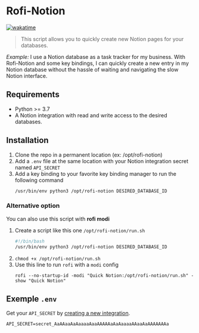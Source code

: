 # Rofi-Notion

[![wakatime](https://wakatime.com/badge/user/32448728-a0db-4c3d-a9a6-a4f778c67d05/project/0134b71d-7b21-44b2-8c75-3bde6a5859e9.svg)](https://wakatime.com/badge/user/32448728-a0db-4c3d-a9a6-a4f778c67d05/project/0134b71d-7b21-44b2-8c75-3bde6a5859e9)

> This script allows you to quickly create new Notion pages for your databases.

*Example:* I use a Notion database as a task tracker for my business. With Rofi-Notion and some key bindings, I can quickly create a new entry in my Notion database without the hassle of waiting and navigating the slow Notion interface.

## Requirements

- Python >= 3.7
- A Notion integration with read and write access to the desired databases.

## Installation

1. Clone the repo in a permanent location (ex: /opt/rofi-notion)
2. Add a `.env` file at the same location with your Notion integration secret named `API_SECRET`
3. Add a key binding to your favorite key binding manager to run the following command
    ```
    /usr/bin/env python3 /opt/rofi-notion DESIRED_DATABASE_ID
    ```

### Alternative option

You can also use this script with **rofi modi**
1. Create a script like this one `/opt/rofi-notion/run.sh`
    ```sh
    #!/bin/bash
    /usr/bin/env python3 /opt/rofi-notion DESIRED_DATABASE_ID
    ```
2. `chmod +x /opt/rofi-notion/run.sh`
3. Use this line to run `rofi` with a `modi` config
    ```
    rofi --no-startup-id -modi "Quick Notion:/opt/rofi-notion/run.sh" -show "Quick Notion"
    ```


## Exemple `.env`

Get your `API_SECRET` by [creating a new integration](https://www.notion.so/my-integrations).

```
API_SECRET=secret_AaAAaaAaAaaaaAaaAAAAAaAaAaaaaAAaaAaAAAAAAAa
```
